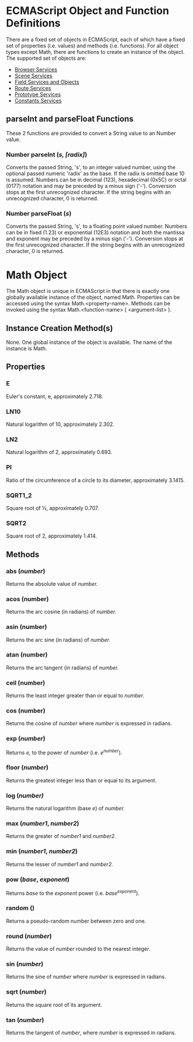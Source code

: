 ECMAScript Object and Function Definitions
==========================================

There are a fixed set of objects in ECMAScript, each of which have a fixed set of properties (i.e. values) and methods (i.e. functions). For all object types except Math, there are functions to create an instance of the object. The supported set of objects are:

* [Browser Services](/Browser-Services.html)
* [Scene Services](/Scene-Services.html)
* [Field Services and Objects](/Field-Services-and-Objects.html)
* [Route Services](/Route-services.html)
* [Prototype Services](/Prototype-Services.html)
* [Constants Services](/Constants-Service.html)

parseInt and parseFloat Functions
---------------------------------

These 2 functions are provided to convert a String value to an Number value.

### Number **parseInt** (*s, \[radix\]*)

Converts the passed String, 's', to an integer valued number, using the optional passed numeric 'radix' as the base. If the radix is omitted base 10 is assumed. Numbers can be in decimal (123), hexadecimal (0x5C) or octal (0177) notation and may be preceded by a minus sign ('-'). Conversion stops at the first unrecognized character. If the string begins with an unrecognized character, 0 is returned.

### Number **parseFloat** (*s*)

Converts the passed String, 's', to a floating point valued number. Numbers can be in fixed (1.23) or exponential (12E3) notation and both the mantissa and exponent may be preceded by a minus sign ('-'). Conversion stops at the first unrecognized character. If the string begins with an unrecognized character, 0 is returned.

Math Object
===========

The Math object is unique in ECMAScript in that there is exactly one globally available instance of the object, named Math. Properties can be accessed using the syntax Math.&lt;property-name&gt;. Methods can be invoked using the syntax Math.&lt;function-name&gt; ( &lt;argument-list&gt; ).

Instance Creation Method(s)
---------------------------

None. One global instance of the object is available. The name of the instance is Math.

Properties
----------

### **E**

Euler's constant, e, approximately 2.718.

### **LN10**

Natural logarithm of 10, approximately 2.302.

### **LN2**

Natural logarithm of 2, approximately 0.693.

### **PI**

Ratio of the circumference of a circle to its diameter, approximately 3.1415.

### **SQRT1\_2**

Square root of ½, approximately 0.707.

### **SQRT2**

Square root of 2, approximately 1.414.

Methods
-------

### **abs** (*number*)

Returns the absolute value of *number.*

### **acos** (number)

Returns the arc cosine (in radians) of *number.*

### **asin** (number)

Returns the arc sine (in radians) of *number.*

### **atan** (number)

Returns the arc tangent (in radians) of *number.*

### **ceil** (number)

Returns the least integer greater than or equal to *number.*

### **cos** (number)

Returns the cosine of *number* where *number* is expressed in radians.

### **exp** (*number*)

Returns *e,* to the power of *number* (i.e. *e*<sup>*number*</sup>).

### **floor** (*number*)

Returns the greatest integer less than or equal to its argument.

### **log** (*number)*

Returns the natural logarithm (base *e*) of *number.*

### **max** (*number1*, *number2*)

Returns the greater of *number1* and *number2.*

### **min** (*number1*, *number2*)

Returns the lesser of *number1* and *number2.*

### **pow** (*base*, *exponent*)

Returns *base* to the *exponent* power (i.e. *base*<sup>*exponent*</sup>).

### **random** ()

Returns a pseudo-random number between zero and one.

### **round** (*number*)

Returns the value of *number* rounded to the nearest integer.

### **sin** (*number*)

Returns the sine of *number* where *number* is expressed in radians.

### **sqrt** (*number*)

Returns the square root of its argument.

### **tan** (*number*)

Returns the tangent of *number*, where *number* is expressed in radians.
